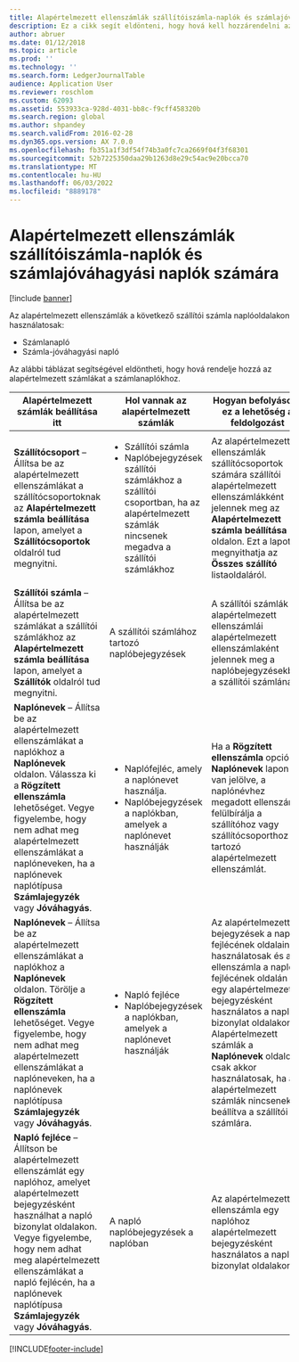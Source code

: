```yaml
---
title: Alapértelmezett ellenszámlák szállítóiszámla-naplók és számlajóváhagyási naplók számára
description: Ez a cikk segít eldönteni, hogy hová kell hozzárendelni az alapértelmezett számlákat a számlanaplókhoz.
author: abruer
ms.date: 01/12/2018
ms.topic: article
ms.prod: ''
ms.technology: ''
ms.search.form: LedgerJournalTable
audience: Application User
ms.reviewer: roschlom
ms.custom: 62093
ms.assetid: 553933ca-928d-4031-bb8c-f9cff458320b
ms.search.region: global
ms.author: shpandey
ms.search.validFrom: 2016-02-28
ms.dyn365.ops.version: AX 7.0.0
ms.openlocfilehash: fb351a1f3df54f74b3a0fc7ca2669f04f3f68301
ms.sourcegitcommit: 52b7225350daa29b1263d8e29c54ac9e20bcca70
ms.translationtype: MT
ms.contentlocale: hu-HU
ms.lasthandoff: 06/03/2022
ms.locfileid: "8889178"
---
```

# <a name="default-offset-accounts-for-vendor-invoice-and-invoice-approval-journals"></a>Alapértelmezett ellenszámlák szállítóiszámla-naplók és számlajóváhagyási naplók számára

[!include [banner](../includes/banner.md)]

Az alapértelmezett ellenszámlák a következő szállítói számla naplóoldalakon használatosak:

-   Számlanapló
-   Számla-jóváhagyási napló

Az alábbi táblázat segítségével eldöntheti, hogy hová rendelje hozzá az alapértelmezett számlákat a számlanaplókhoz.

<table>
<colgroup>
<col width="25%" />
<col width="25%" />
<col width="25%" />
<col width="25%" />
</colgroup>
<thead>
<tr class="header">
<th>Alapértelmezett számlák beállítása itt</th>
<th>Hol vannak az alapértelmezett számlák</th>
<th>Hogyan befolyásolja ez a lehetőség a feldolgozást</th>
<th>Mikor kell használni ezt a lehetőséget</th>
</tr>
</thead>
<tbody>
<tr class="odd">
<td><strong>Szállítócsoport</strong> – Állítsa be az alapértelmezett ellenszámlákat a szállítócsoportoknak az <strong>Alapértelmezett számla beállítása</strong> lapon, amelyet a <strong>Szállítócsoportok</strong> oldalról tud megnyitni.</td>
<td><ul>
<li>Szállítói számla</li>
<li>Naplóbejegyzések szállítói számlákhoz a szállítói csoportban, ha az alapértelmezett számlák nincsenek megadva a szállítói számlákhoz</li>
</ul></td>
<td>Az alapértelmezett ellenszámlák szállítócsoportok számára szállítói alapértelmezett ellenszámlákként jelennek meg az <strong>Alapértelmezett számla beállítása</strong> oldalon. Ezt a lapot megnyithatja az <strong>Összes szállító</strong> listaoldaláról.</td>
<td>Ezt a lehetőséget akkor használja, ha általában azonos típusú elemeket szokott fizetni, azonos szállítói csoportok esetében.</td>
</tr>
<tr class="even">
<td><strong>Szállítói számla</strong> – Állítsa be az alapértelmezett számlákat a szállítói számlákhoz az <strong>Alapértelmezett számla beállítása</strong> lapon, amelyet a <strong>Szállítók</strong> oldalról tud megnyitni.</td>
<td>A szállítói számlához tartozó naplóbejegyzések</td>
<td>A szállítói számlák alapértelmezett ellenszámlái alapértelmezett ellenszámlaként jelennek meg a naplóbejegyzésekben a szállítói számlánál.</td>
<td>Ezt a lehetőséget akkor használja, ha általában azonos típusú elemeket szokott fizetni, ugyanazoktól a szállítóktól.</td>
</tr>
<tr class="odd">
<td><strong>Naplónevek</strong> – Állítsa be az alapértelmezett ellenszámlákat a naplókhoz a <strong>Naplónevek</strong> oldalon. Válassza ki a <strong>Rögzített ellenszámla</strong> lehetőséget. Vegye figyelembe, hogy nem adhat meg alapértelmezett ellenszámlákat a naplóneveken, ha a naplónevek naplótípusa <strong>Számlajegyzék</strong> vagy <strong>Jóváhagyás</strong>.</td>
<td><ul>
<li>Naplófejléc, amely a naplónevet használja.</li>
<li>Naplóbejegyzések a naplókban, amelyek a naplónevet használják</li>
</ul></td>
<td>Ha a <strong>Rögzített ellenszámla</strong> opció a <strong>Naplónevek</strong> lapon be van jelölve, a naplónévhez megadott ellenszámla felülbírálja a szállítóhoz vagy szállítócsoporthoz tartozó alapértelmezett ellenszámlát.</td>
<td>Az opció segítségével naplókat állíthat be meghatározott költségekre és kiadásokra, amelyek bizonyos számlákat terhelnek, függetlenül attól, hogy ki a szállító vagy mely szállítói csoporthoz tartozik.</td>
</tr>
<tr class="even">
<td><strong>Naplónevek</strong> – Állítsa be az alapértelmezett ellenszámlákat a naplókhoz a <strong>Naplónevek</strong> oldalon. Törölje a <strong>Rögzített ellenszámla</strong> lehetőséget. Vegye figyelembe, hogy nem adhat meg alapértelmezett ellenszámlákat a naplóneveken, ha a naplónevek naplótípusa <strong>Számlajegyzék</strong> vagy <strong>Jóváhagyás</strong>.</td>
<td><ul>
<li>Napló fejléce</li>
<li>Naplóbejegyzések a naplókban, amelyek a naplónevet használják</li>
</ul></td>
<td>Az alapértelmezett bejegyzések a napló fejlécének oldalain használatosak és az ellenszámla a napló fejlécének oldalán egy alapértelmezett bejegyzésként használatos a napló bizonylat oldalakon. Alapértelmezett számlák a <strong>Naplónevek </strong>oldalon csak akkor használatosak, ha az alapértelmezett számlák nincsenek beállítva a szállítói számlára.</td>
<td>Használja ezt az opciót az alapértelmezett számlák beállításához, amelyeket akkor használ, amikor az alapértelmezett szállítói ellenszámla nincs hozzárendelve.</td>
</tr>
<tr class="odd">
<td><strong>Napló fejléce</strong> – Állítson be alapértelmezett ellenszámlát egy naplóhoz, amelyet alapértelmezett bejegyzésként használhat a napló bizonylat oldalakon. Vegye figyelembe, hogy nem adhat meg alapértelmezett ellenszámlákat a napló fejlécén, ha a naplónevek naplótípusa <strong>Számlajegyzék</strong> vagy <strong>Jóváhagyás</strong>.</td>
<td>A napló naplóbejegyzések a naplóban</td>
<td>Az alapértelmezett ellenszámla egy naplóhoz alapértelmezett bejegyzésként használatos a napló bizonylat oldalakon.</td>
<td>A beállítás segítségével felgyorsítható az adatbevitel, ha a naplóban lévő legtöbb bejegyzés ugyanazzal az ellenszámlával rendelkezik.</td>
</tr>
</tbody>
</table>







[!INCLUDE[footer-include](../../includes/footer-banner.md)]